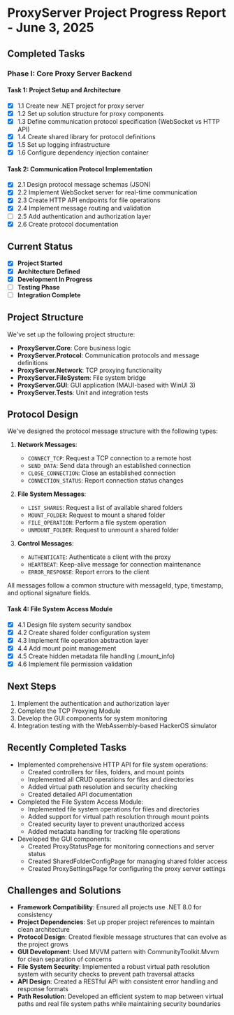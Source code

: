 # ProxyServer Project Progress Report - June 3, 2025

## Completed Tasks

### Phase I: Core Proxy Server Backend

#### Task 1: Project Setup and Architecture
- [x] 1.1 Create new .NET project for proxy server
- [x] 1.2 Set up solution structure for proxy components
- [x] 1.3 Define communication protocol specification (WebSocket vs HTTP API)
- [x] 1.4 Create shared library for protocol definitions
- [x] 1.5 Set up logging infrastructure
- [x] 1.6 Configure dependency injection container

#### Task 2: Communication Protocol Implementation
- [x] 2.1 Design protocol message schemas (JSON)
- [x] 2.2 Implement WebSocket server for real-time communication
- [x] 2.3 Create HTTP API endpoints for file operations
- [x] 2.4 Implement message routing and validation
- [ ] 2.5 Add authentication and authorization layer
- [x] 2.6 Create protocol documentation

## Current Status
- [x] **Project Started**
- [x] **Architecture Defined**
- [x] **Development In Progress**
- [ ] **Testing Phase**
- [ ] **Integration Complete**

## Project Structure
We've set up the following project structure:

- **ProxyServer.Core**: Core business logic
- **ProxyServer.Protocol**: Communication protocols and message definitions
- **ProxyServer.Network**: TCP proxying functionality
- **ProxyServer.FileSystem**: File system bridge
- **ProxyServer.GUI**: GUI application (MAUI-based with WinUI 3)
- **ProxyServer.Tests**: Unit and integration tests

## Protocol Design
We've designed the protocol message structure with the following types:

1. **Network Messages**:
   - `CONNECT_TCP`: Request a TCP connection to a remote host
   - `SEND_DATA`: Send data through an established connection
   - `CLOSE_CONNECTION`: Close an established connection
   - `CONNECTION_STATUS`: Report connection status changes

2. **File System Messages**:
   - `LIST_SHARES`: Request a list of available shared folders
   - `MOUNT_FOLDER`: Request to mount a shared folder
   - `FILE_OPERATION`: Perform a file system operation
   - `UNMOUNT_FOLDER`: Request to unmount a shared folder

3. **Control Messages**:
   - `AUTHENTICATE`: Authenticate a client with the proxy
   - `HEARTBEAT`: Keep-alive message for connection maintenance
   - `ERROR_RESPONSE`: Report errors to the client

All messages follow a common structure with messageId, type, timestamp, and optional signature fields.

#### Task 4: File System Access Module
- [x] 4.1 Design file system security sandbox
- [x] 4.2 Create shared folder configuration system
- [x] 4.3 Implement file operation abstraction layer
- [x] 4.4 Add mount point management
- [x] 4.5 Create hidden metadata file handling (.mount_info)
- [x] 4.6 Implement file permission validation

## Next Steps
1. Implement the authentication and authorization layer
2. Complete the TCP Proxying Module
3. Develop the GUI components for system monitoring
4. Integration testing with the WebAssembly-based HackerOS simulator

## Recently Completed Tasks
- Implemented comprehensive HTTP API for file system operations:
  - Created controllers for files, folders, and mount points
  - Implemented all CRUD operations for files and directories
  - Added virtual path resolution and security checking
  - Created detailed API documentation
- Completed the File System Access Module:
  - Implemented file system operations for files and directories
  - Added support for virtual path resolution through mount points
  - Created security layer to prevent unauthorized access
  - Added metadata handling for tracking file operations
- Developed the GUI components:
  - Created ProxyStatusPage for monitoring connections and server status
  - Created SharedFolderConfigPage for managing shared folder access
  - Created ProxySettingsPage for configuring the proxy server settings

## Challenges and Solutions
- **Framework Compatibility**: Ensured all projects use .NET 8.0 for consistency
- **Project Dependencies**: Set up proper project references to maintain clean architecture
- **Protocol Design**: Created flexible message structures that can evolve as the project grows
- **GUI Development**: Used MVVM pattern with CommunityToolkit.Mvvm for clean separation of concerns
- **File System Security**: Implemented a robust virtual path resolution system with security checks to prevent path traversal attacks
- **API Design**: Created a RESTful API with consistent error handling and response formats
- **Path Resolution**: Developed an efficient system to map between virtual paths and real file system paths while maintaining security boundaries

